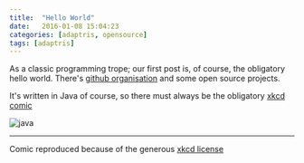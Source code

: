 ```yaml
---
title:  "Hello World"
date:   2016-01-08 15:04:23
categories: [adaptris, opensource]
tags: [adaptris]
---
```


As a classic programming trope; our first post is, of course, the obligatory hello world. There's [github organisation][] and some open source projects. 


It's written in Java of course, so there must always be the obligatory [xkcd comic](http://xkcd.com)

![java](https://imgs.xkcd.com/comics/golden_hammer.png)

---
Comic reproduced because of the generous [xkcd license](http://xkcd.com/license.html)

[github organisation]:      http://github.com/adaptris
